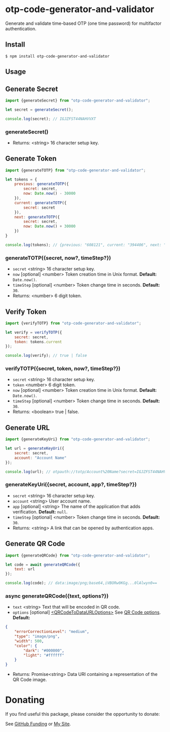 # otp-code-generator-and-validator

Generate and validate time-based OTP (one time password) for multifactor authentication.

## Install

```
$ npm install otp-code-generator-and-validator
```

## Usage

## Generate Secret

```javascript
import {generateSecret} from "otp-code-generator-and-validator";

let secret = generateSecret();

console.log(secret); // IGJZFST44NAHVVXT
```

### generateSecret()

- Returns: \<string> 16 character setup key.

## Generate Token

```javascript
import {generateTOTP} from "otp-code-generator-and-validator";

let tokens = {
    previous: generateTOTP({
        secret: secret,
        now: Date.now() - 30000
    }),
    current: generateTOTP({
        secret: secret
    }),
    next: generateTOTP({
        secret: secret,
        now: Date.now() + 30000
    })
}

console.log(tokens); // {previous: "608121", current: "394406", next: "714744"}
```

### generateTOTP({secret, now?, timeStep?})

- `secret` \<string> 16 character setup key.
- `now` [optional] \<number> Token creation time in Unix format. **Default:** `Date.now()`.
- `timeStep` [optional] \<number> Token change time in seconds. **Default:** `30`.
- Returns: \<number> 6 digit token.

## Verify Token

```javascript
import {verifyTOTP} from "otp-code-generator-and-validator";

let verify = verifyTOTP({
    secret: secret,
    token: tokens.current
});

console.log(verify); // true | false
```

### verifyTOTP({secret, token, now?, timeStep?})

- `secret` \<string> 16 character setup key.
- `token` \<number> 6 digit token.
- `now` [optional] \<number> Token creation time in Unix format. **Default:** `Date.now()`.
- `timeStep` [optional] \<number> Token change time in seconds. **Default:** `30`.
- Returns: \<boolean> true | false.

## Generate URL

```javascript
import {generateKeyUri} from "otp-code-generator-and-validator";

let url = generateKeyUri({
    secret: secret,
    account: "Account Name"
});

console.log(url); // otpauth://totp/Account%20Name?secret=IGJZFST44NAHVVXT&algorithm=SHA1&digits=6&period=30
```

### generateKeyUri({secret, account, app?, timeStep?})

- `secret` \<string> 16 character setup key.
- `account` \<string> User account name.
- `app` [optional] \<string> The name of the application that adds verification. **Default:** `null`.
- `timeStep` [optional] \<number> Token change time in seconds. **Default:** `30`.
- Returns: \<string> A link that can be opened by authentication apps.

## Generate QR Code

```javascript
import {generateQRCode} from "otp-code-generator-and-validator";

let code = await generateQRCode({
    text: url
});

console.log(code); // data:image/png;base64,iVBORw0KGg...0lAlwyn0==
```

### async generateQRCode({text, options?})

- `text` \<string> Text that will be encoded in QR code.
- `options` [optional] [\<QRCodeToDataURLOptions>](https://www.npmjs.com/package/qrcode#qr-code-options)
  See [QR Code options](https://www.npmjs.com/package/qrcode#qr-code-options). **Default:**

```json
{
    "errorCorrectionLevel": "medium",
    "type": "image/png",
    "width": 500,
    "color": {
        "dark": "#000000",
        "light": "#ffffff"
    }
}
```

- Returns: Promise\<string> Data URI containing a representation of the QR Code image.

# Donating

If you find useful this package, please consider the opportunity to donate:

See [GitHub Funding](https://github.com/JackieWaltRyan/otp-code-generator-and-validator) or [My Site](https://jackiewaltryan.top).
